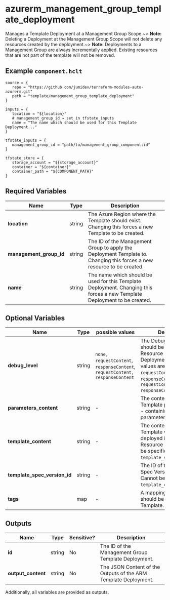 # azurerm_management_group_template_deployment

Manages a Template Deployment at a Management Group Scope.~> **Note:** Deleting a Deployment at the Management Group Scope will not delete any resources created by the deployment.~> **Note:** Deployments to a Management Group are always Incrementally applied. Existing resources that are not part of the template will not be removed.

## Example `component.hclt`

```hcl
source = {
   repo = "https://github.com/jumidev/terraform-modules-auto-azurerm.git"   
   path = "template/management_group_template_deployment"   
}

inputs = {
   location = "${location}"   
   # management_group_id → set in tfstate_inputs
   name = "The name which should be used for this Template Deployment..."   
}

tfstate_inputs = {
   management_group_id = "path/to/management_group_component:id"   
}

tfstate_store = {
   storage_account = "${storage_account}"   
   container = "${container}"   
   container_path = "${COMPONENT_PATH}"   
}

```

## Required Variables

| Name | Type |  Description |
| ---- | --------- |  ----------- |
| **location** | string |  The Azure Region where the Template should exist. Changing this forces a new Template to be created. | 
| **management_group_id** | string |  The ID of the Management Group to apply the Deployment Template to. Changing this forces a new resource to be created. | 
| **name** | string |  The name which should be used for this Template Deployment. Changing this forces a new Template Deployment to be created. | 

## Optional Variables

| Name | Type |  possible values |  Description |
| ---- | --------- |  ----------- | ----------- |
| **debug_level** | string |  `none`, `requestContent`, `responseContent`, `requestContent, responseContent`  |  The Debug Level which should be used for this Resource Group Template Deployment. Possible values are `none`, `requestContent`, `responseContent` and `requestContent, responseContent`. | 
| **parameters_content** | string |  -  |  The contents of the ARM Template parameters file - containing a JSON list of parameters. | 
| **template_content** | string |  -  |  The contents of the ARM Template which should be deployed into this Resource Group. Cannot be specified with `template_spec_version_id`. | 
| **template_spec_version_id** | string |  -  |  The ID of the Template Spec Version to deploy. Cannot be specified with `template_content`. | 
| **tags** | map |  -  |  A mapping of tags which should be assigned to the Template. | 



## Outputs

| Name | Type | Sensitive? | Description |
| ---- | ---- | --------- | --------- |
| **id** | string | No  | The ID of the Management Group Template Deployment. | 
| **output_content** | string | No  | The JSON Content of the Outputs of the ARM Template Deployment. | 

Additionally, all variables are provided as outputs.
